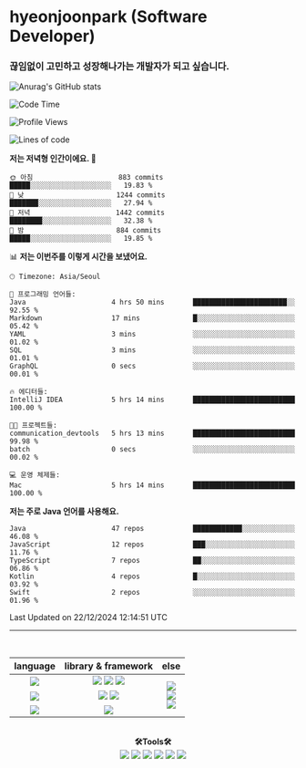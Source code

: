 # hyeonjoonpark (Software Developer)
### 끊임없이 고민하고 성장해나가는 개발자가 되고 싶습니다.

![Anurag's GitHub stats](https://github-readme-stats.vercel.app/api?username=hyeonjoonpark&show_icons=true&theme=dracula)

<!--START_SECTION:waka-->
![Code Time](http://img.shields.io/badge/Code%20Time-491%20hrs%2012%20mins-blue)

![Profile Views](http://img.shields.io/badge/Profile%20Views-75-blue)

![Lines of code](https://img.shields.io/badge/%EC%A0%80%EB%8A%94%20%EC%97%AC%ED%83%9C%EA%B9%8C%EC%A7%80%20-2.2%20million%20%EC%A4%84%EC%9D%98%20%EC%BD%94%EB%93%9C%EB%A5%BC%20%EC%9E%91%EC%84%B1%ED%96%88%EC%96%B4%EC%9A%94.-blue)

**저는 저녁형 인간이에요. 🦉** 

```text
🌞 아침                     883 commits         █████░░░░░░░░░░░░░░░░░░░░   19.83 % 
🌆 낮　                     1244 commits        ███████░░░░░░░░░░░░░░░░░░   27.94 % 
🌃 저녁                     1442 commits        ████████░░░░░░░░░░░░░░░░░   32.38 % 
🌙 밤　                     884 commits         █████░░░░░░░░░░░░░░░░░░░░   19.85 % 
```


📊 **저는 이번주를 이렇게 시간을 보냈어요.** 

```text
🕑︎ Timezone: Asia/Seoul

💬 프로그래밍 언어들: 
Java                     4 hrs 50 mins       ███████████████████████░░   92.55 % 
Markdown                 17 mins             █░░░░░░░░░░░░░░░░░░░░░░░░   05.42 % 
YAML                     3 mins              ░░░░░░░░░░░░░░░░░░░░░░░░░   01.02 % 
SQL                      3 mins              ░░░░░░░░░░░░░░░░░░░░░░░░░   01.01 % 
GraphQL                  0 secs              ░░░░░░░░░░░░░░░░░░░░░░░░░   00.01 % 

🔥 에디터들: 
IntelliJ IDEA            5 hrs 14 mins       █████████████████████████   100.00 % 

🐱‍💻 프로젝트들: 
communication_devtools   5 hrs 13 mins       █████████████████████████   99.98 % 
batch                    0 secs              ░░░░░░░░░░░░░░░░░░░░░░░░░   00.02 % 

💻 운영 체제들: 
Mac                      5 hrs 14 mins       █████████████████████████   100.00 % 
```

**저는 주로 Java 언어를 사용해요.** 

```text
Java                     47 repos            ████████████░░░░░░░░░░░░░   46.08 % 
JavaScript               12 repos            ███░░░░░░░░░░░░░░░░░░░░░░   11.76 % 
TypeScript               7 repos             ██░░░░░░░░░░░░░░░░░░░░░░░   06.86 % 
Kotlin                   4 repos             █░░░░░░░░░░░░░░░░░░░░░░░░   03.92 % 
Swift                    2 repos             ░░░░░░░░░░░░░░░░░░░░░░░░░   01.96 % 
```




 Last Updated on 22/12/2024 12:14:51 UTC
<!--END_SECTION:waka-->
---
<br>

<div align="left">
<div align="center"> 
<table style="text-align: center;">
  <thead>
    <tr>
      <th>language</th>
      <th>library & framework</th>
      <th>else</th>
    </tr>
  </thead>
  <tbody>
    <tr>
      <td><img src="https://img.shields.io/badge/Javascript-e4e94f?style=for-the-badge&logo=javascript&logoColor=white"/></td>
      <td>
        <img src="https://img.shields.io/badge/Node.js-02a100?style=for-the-badge&logo=node.js&logoColor=white"/>
        <img src="https://img.shields.io/badge/express-000000?style=for-the-badge&logo=express&logoColor=white"/>
        <img src="https://img.shields.io/badge/React-61DAFB?style=for-the-badge&logo=React&logoColor=black"/>
      </td>
      <td rowspan="4">
        <img src="https://img.shields.io/badge/MySQL-ac4534?style=for-the-badge&logo=mysql&logoColor=black"/><br>
        <img src="https://img.shields.io/badge/ORACLE-F80000?style=for-the-badge&logo=oracle&logoColor=white"/><br>
        <img src="https://img.shields.io/badge/Docker-2496ED?style=for-the-badge&logo=Docker&logoColor=white"/><br>
      </td>
    </tr>
    <tr>
      <td><img src="https://img.shields.io/badge/Java-007396?style=for-the-badge&logo=java&logoColor=white"/></td>
      <td>
        <img src="https://img.shields.io/badge/spring-6DB33F?style=for-the-badge&logo=spring&logoColor=white"/>
        <img src="https://img.shields.io/badge/JPA-90ee90?style=for-the-badge&logo=JPA&logoColor=black"/>
      </td>
    </tr>
    <tr>
      <td><img src="https://img.shields.io/badge/Dart-343939?style=for-the-badge&logo=dart&logoColor=black"/></td>
      <td><img src="https://img.shields.io/badge/Flutter-02569B?style=for-the-badge&logo=flutter&logoColor=white"/></td>
    </tr>
  </tbody>
</table>

<br>

  <div align="center">
<b>🛠Tools🛠</b>
  </div>
  <div align="center">
<img src="https://img.shields.io/badge/Visual Studio code-24acf2?style=for-the-badge&logo=visualstudiocode&logoColor=white"/>
<img src="https://img.shields.io/badge/IntelliJ-darkblue?style=for-the-badge&logo=intelliJ&logoColor=white"/>
<img src="https://img.shields.io/badge/Android Studio-24acf2?style=for-the-badge&logo=androidstudio&logoColor=white"/>
<img src="https://img.shields.io/badge/Xcode-147EFB?style=for-the-badge&logo=Xcode&logoColor=white"/>
<img src="https://img.shields.io/badge/Git-orange?style=for-the-badge&logo=Git&logoColor=white"/>
<img src="https://img.shields.io/badge/Github-black?style=for-the-badge&logo=Github&logoColor=white"/>
  </div>
  <br>

</div>


